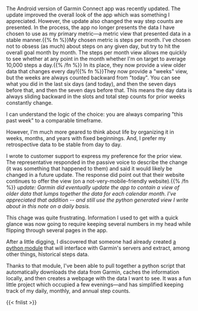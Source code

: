 ﻿---
date: "2021-02-02 20:39:32"
topics: ["programming", "garmin"]
---

The Android version of Garmin Connect app was recently updated. The update improved the overall look of the app which was something I appreciated. However, the update also changed the way step counts are presented. In the process, the app no longer presents the data I have chosen to use as my primary metric—a metric view that presented data in a stable manner.{{% fn %}}My chosen metric is steps per month. I've chosen not to obsess (as much) about steps on any given day, but try to hit the overall goal month by month. The steps per month view allows me quickly to see whether at any point in the month whether I'm on target to average 10,000 steps a day.{{% /fn %}} In its place, they now provide a view older data that changes every day!{{% fn %}}They now provide a "weeks" view, but the weeks are always counted backward from "today". You can see what you did in the last six days (and today), and then the seven days before that, and then the seven days before that. This means the day data is always sliding backward in the slots and total step counts for prior weeks constantly change.

I can understand the logic of the choice: you are always comparing "this past week" to a comparable timeframe. 

However, I'm much more geared to think about life by organizing it in weeks, months, and years with fixed beginnings. And, I prefer my retrospective data to be stable from day to day.

I wrote to customer support to express my preference for the prior view. The representative responded in the passive voice to describe the change (it was something that happened to them) and said it would likely be changed in a future update. The response did point out that their website continues to offer the view (on a not-very-mobile-friendly website).{{% /fn %}} *update: Garmin did eventually update the app to contain a view of older data that lumps together the data for each calendar month. I've appreciated that addition -- and still use the python generated view I write about in this note on a daily basis.*

This chage was quite frustrating. Information I used to get with a quick glance was now going to require keeping several numbers in my head while flipping through several pages in the app.

After a little digging, I discovered that someone had already created [a python module](https://pypi.org/project/garminconnect/) that will interface with Garmin's servers and extract, among other things, historical steps data.

Thanks to that module, I've been able to pull together a python script that automatically downloads the data from Garmin, caches the information locally, and then creates a webpage with the data I want to see. It was a fun little project which occupied a few evenings—and has simplified keeping track of my daily, monthly, and annual step counts.

{{< fnlist >}}